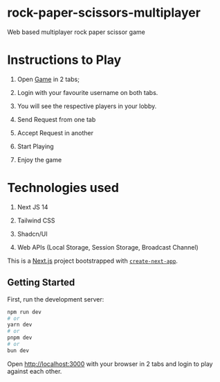 # rock-paper-scissors-multiplayer

Web based multiplayer rock paper scissor game

# Instructions to Play

1) Open [Game](https://rock-paper-scissors-multitabs.vercel.app/) in 2 tabs;

2) Login with your favourite username on both tabs.

3) You will see the respective players in your lobby.

4) Send Request from one tab

5) Accept Request in another

6) Start Playing

7) Enjoy the game

# Technologies used

1) Next JS 14

2) Tailwind CSS

3) Shadcn/UI

4) Web APIs (Local Storage, Session Storage, Broadcast Channel)

This is a [Next.js](https://nextjs.org/) project bootstrapped with [`create-next-app`](https://github.com/vercel/next.js/tree/canary/packages/create-next-app).

## Getting Started

First, run the development server:

```bash
npm run dev
# or
yarn dev
# or
pnpm dev
# or
bun dev
```

Open [http://localhost:3000](http://localhost:3000) with your browser in 2 tabs and login to play against each other.


